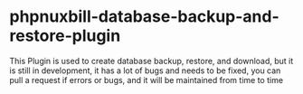# phpnuxbill-database-backup-and-restore-plugin
This Plugin is used to create database backup, restore, and download, but it is still in development, it has a lot of bugs and needs to be fixed, you can pull a request if errors or bugs, and it will be maintained from time to time 
